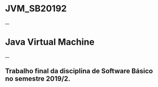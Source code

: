 # JVM_SB20192
__
# Java Virtual Machine
__
## Trabalho final da disciplina de Software Básico no semestre 2019/2.
